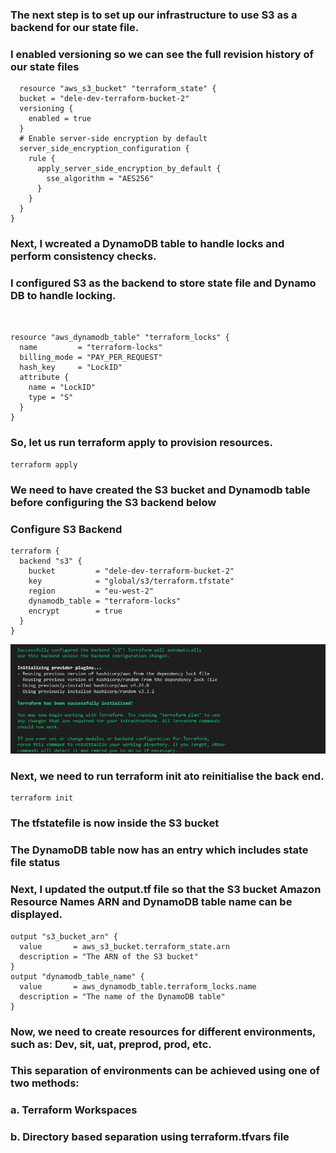 ### The next step is to set up our infrastructure to use S3 as a backend for our state file.

### I enabled versioning so we can see the full revision history of our state files
```
  resource "aws_s3_bucket" "terraform_state" {
  bucket = "dele-dev-terraform-bucket-2"
  versioning {
    enabled = true
  }
  # Enable server-side encryption by default
  server_side_encryption_configuration {
    rule {
      apply_server_side_encryption_by_default {
        sse_algorithm = "AES256"
      }
    }
  }
}
```
### Next, I wcreated a DynamoDB table to handle locks and perform consistency checks. 
### I configured S3 as the backend to store state file and Dynamo DB to handle locking. 


```


resource "aws_dynamodb_table" "terraform_locks" {
  name         = "terraform-locks"
  billing_mode = "PAY_PER_REQUEST"
  hash_key     = "LockID"
  attribute {
    name = "LockID"
    type = "S"
  }
}
```


### So, let us run terraform apply to provision resources.
```
terraform apply
```
### We need to have created the S3 bucket and Dynamodb table before configuring the S3 backend below

### Configure S3 Backend
```
terraform {
  backend "s3" {
    bucket         = "dele-dev-terraform-bucket-2"
    key            = "global/s3/terraform.tfstate"
    region         = "eu-west-2"
    dynamodb_table = "terraform-locks"
    encrypt        = true
  }
}
```

![S3 backend success](./images/backend-success.JPG)


### Next, we need to run terraform init ato reinitialise the back end.
```
terraform init
```

### The tfstatefile is now inside the S3 bucket

### The DynamoDB table now has an entry which includes state file status

### Next, I updated the output.tf file so that the S3 bucket Amazon Resource Names ARN and DynamoDB table name can be displayed.

```
output "s3_bucket_arn" {
  value       = aws_s3_bucket.terraform_state.arn
  description = "The ARN of the S3 bucket"
}
output "dynamodb_table_name" {
  value       = aws_dynamodb_table.terraform_locks.name
  description = "The name of the DynamoDB table"
}
```

### Now, we need to create resources for different environments, such as: Dev, sit, uat, preprod, prod, etc.

### This separation of environments can be achieved using one of two methods:

### a. Terraform Workspaces
### b. Directory based separation using terraform.tfvars file